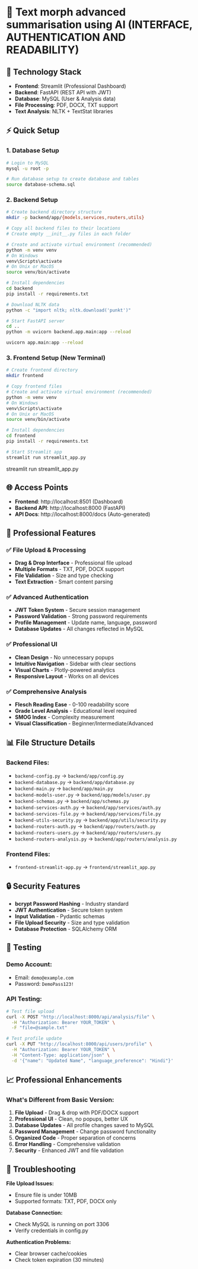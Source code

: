 
# 🚀 Text morph advanced summarisation using AI (INTERFACE, AUTHENTICATION AND READABILITY)


## 🔧 Technology Stack
- **Frontend**: Streamlit (Professional Dashboard)
- **Backend**: FastAPI (REST API with JWT)
- **Database**: MySQL (User & Analysis data)
- **File Processing**: PDF, DOCX, TXT support
- **Text Analysis**: NLTK + TextStat libraries

## ⚡ Quick Setup

### 1. **Database Setup**
```bash
# Login to MySQL
mysql -u root -p

# Run database setup to create database and tables
source database-schema.sql
```

### 2. **Backend Setup**
```bash
# Create backend directory structure
mkdir -p backend/app/{models,services,routers,utils}

# Copy all backend files to their locations
# Create empty __init__.py files in each folder

# Create and activate virtual environment (recommended)
python -m venv venv
# On Windows
venv\Scripts\activate
# On Unix or MacOS
source venv/bin/activate

# Install dependencies
cd backend
pip install -r requirements.txt

# Download NLTK data
python -c "import nltk; nltk.download('punkt')"

# Start FastAPI server
cd ..
python -m uvicorn backend.app.main:app --reload

uvicorn app.main:app --reload
```

### 3. **Frontend Setup** (New Terminal)
```bash
# Create frontend directory
mkdir frontend

# Copy frontend files
# Create and activate virtual environment (recommended)
python -m venv venv
# On Windows
venv\Scripts\activate
# On Unix or MacOS
source venv/bin/activate

# Install dependencies
cd frontend
pip install -r requirements.txt

# Start Streamlit app
streamlit run streamlit_app.py
```
streamlit run streamlit_app.py

## 🌐 Access Points
- **Frontend**: http://localhost:8501 (Dashboard)
- **Backend API**: http://localhost:8000 (FastAPI)
- **API Docs**: http://localhost:8000/docs (Auto-generated)

## 🎯 Professional Features

### ✅ **File Upload & Processing**
- **Drag & Drop Interface** - Professional file upload
- **Multiple Formats** - TXT, PDF, DOCX support
- **File Validation** - Size and type checking
- **Text Extraction** - Smart content parsing

### ✅ **Advanced Authentication**
- **JWT Token System** - Secure session management
- **Password Validation** - Strong password requirements
- **Profile Management** - Update name, language, password
- **Database Updates** - All changes reflected in MySQL

### ✅ **Professional UI**
- **Clean Design** - No unnecessary popups
- **Intuitive Navigation** - Sidebar with clear sections
- **Visual Charts** - Plotly-powered analytics
- **Responsive Layout** - Works on all devices

### ✅ **Comprehensive Analysis**
- **Flesch Reading Ease** - 0-100 readability score
- **Grade Level Analysis** - Educational level required
- **SMOG Index** - Complexity measurement
- **Visual Classification** - Beginner/Intermediate/Advanced

## 📊 File Structure Details

### **Backend Files:**
- `backend-config.py` → `backend/app/config.py`
- `backend-database.py` → `backend/app/database.py`
- `backend-main.py` → `backend/app/main.py`
- `backend-models-user.py` → `backend/app/models/user.py`
- `backend-schemas.py` → `backend/app/schemas.py`
- `backend-services-auth.py` → `backend/app/services/auth.py`
- `backend-services-file.py` → `backend/app/services/file.py`
- `backend-utils-security.py` → `backend/app/utils/security.py`
- `backend-routers-auth.py` → `backend/app/routers/auth.py`
- `backend-routers-users.py` → `backend/app/routers/users.py`
- `backend-routers-analysis.py` → `backend/app/routers/analysis.py`

### **Frontend Files:**
- `frontend-streamlit-app.py` → `frontend/streamlit_app.py`

## 🔒 Security Features

- **bcrypt Password Hashing** - Industry standard
- **JWT Authentication** - Secure token system
- **Input Validation** - Pydantic schemas
- **File Upload Security** - Size and type validation
- **Database Protection** - SQLAlchemy ORM

## 🧪 Testing

### **Demo Account:**
- Email: `demo@example.com`
- Password: `DemoPass123!`

### **API Testing:**
```bash
# Test file upload
curl -X POST "http://localhost:8000/api/analysis/file" \
  -H "Authorization: Bearer YOUR_TOKEN" \
  -F "file=@sample.txt"

# Test profile update
curl -X PUT "http://localhost:8000/api/users/profile" \
  -H "Authorization: Bearer YOUR_TOKEN" \
  -H "Content-Type: application/json" \
  -d '{"name": "Updated Name", "language_preference": "Hindi"}'
```

## 📈 Professional Enhancements

### **What's Different from Basic Version:**
1. **File Upload** - Drag & drop with PDF/DOCX support
2. **Professional UI** - Clean, no popups, better UX
3. **Database Updates** - All profile changes saved to MySQL
4. **Password Management** - Change password functionality
5. **Organized Code** - Proper separation of concerns
6. **Error Handling** - Comprehensive validation
7. **Security** - Enhanced JWT and file validation

## 🐛 Troubleshooting

**File Upload Issues:**
- Ensure file is under 10MB
- Supported formats: TXT, PDF, DOCX only

**Database Connection:**
- Check MySQL is running on port 3306
- Verify credentials in config.py

**Authentication Problems:**
- Clear browser cache/cookies
- Check token expiration (30 minutes)

